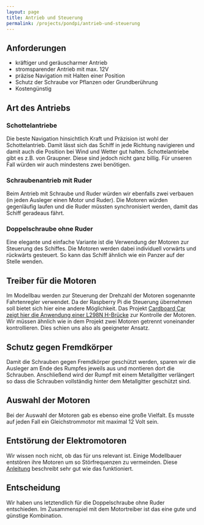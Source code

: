 ```yaml
---
layout: page
title: Antrieb und Steuerung
permalink: /projects/pondpi/antrieb-und-steuerung
---
```


<!-- wp:heading -->
<h2 id="section-Antrieb+und+Steuerung-Anforderungen">Anforderungen</h2>
<!-- /wp:heading -->

<!-- wp:list -->
<ul><li>kräftiger und geräuscharmer Antrieb</li><li>stromsparender Antrieb mit max. 12V</li><li>präzise Navigation mit Halten einer Position</li><li>Schutz der Schraube vor Pflanzen oder Grundberührung</li><li>Kostengünstig</li></ul>
<!-- /wp:list -->

<!-- wp:heading -->
<h2 id="section-Antrieb+und+Steuerung-Art+des+Antriebs">Art des Antriebs</h2>
<!-- /wp:heading -->

<!-- wp:heading {"level":3} -->
<h3><strong>Schottelantriebe</strong></h3>
<!-- /wp:heading -->

<!-- wp:paragraph -->
<p>Die beste Navigation hinsichtlich Kraft und Präzision ist wohl der Schottelantrieb. Damit lässt sich das&nbsp;Schiff in jede Richtung navigieren und damit auch die Position bei Wind und Wetter gut halten. Schottelantriebe gibt es z.B. von Graupner. Diese sind jedoch nicht ganz billig. Für unseren Fall würden wir auch mindestens zwei benötigen.</p>
<!-- /wp:paragraph -->

<!-- wp:heading {"level":3} -->
<h3><strong>Schraubenantrieb mit Ruder</strong></h3>
<!-- /wp:heading -->

<!-- wp:paragraph -->
<p>Beim Antrieb mit Schraube und Ruder würden wir ebenfalls zwei verbauen (in jeden Ausleger einen Motor und Ruder). Die Motoren würden gegenläufig laufen und die Ruder müssten synchronisiert werden, damit das Schiff geradeaus fährt.</p>
<!-- /wp:paragraph -->

<!-- wp:heading {"level":3} -->
<h3><strong>Doppelschraube ohne Ruder</strong></h3>
<!-- /wp:heading -->

<!-- wp:paragraph -->
<p>Eine elegante und einfache Variante ist die Verwendung der Motoren zur Steuerung des Schiffes. Die Motoren werden dabei individuell vorwärts und rückwärts gesteuert. So kann das Schiff ähnlich wie ein Panzer auf der Stelle wenden.</p>
<!-- /wp:paragraph -->

<!-- wp:heading -->
<h2 id="section-Antrieb+und+Steuerung-Treiber+für+die+Motoren">Treiber für die Motoren</h2>
<!-- /wp:heading -->

<!-- wp:paragraph -->
<p>Im Modellbau werden zur Steuerung der Drehzahl der Motoren sogenannte Fahrtenregler verwendet. Da der Raspberry Pi die Steuerung übernehmen soll bietet sich hier eine andere Möglichkeit. Das Projekt <a href="http://www.cardboard-car.com/top-story/raspberry-pi-motorsteuerung-mit-einem-motortreiber-l298n-h-bridge/7298">Cardboard Car zeigt hier die Anwendung einer L298N H-Brücke</a> zur Kontrolle der Motoren. Wir müssen ähnlich wie in dem Projekt zwei Motoren getrennt voneinander kontrollieren. Dies schien uns also als geeigneter Ansatz.</p>
<!-- /wp:paragraph -->

<!-- wp:heading -->
<h2 id="section-Antrieb+und+Steuerung-Schutz+gegen+Fremdkörper">Schutz gegen Fremdkörper</h2>
<!-- /wp:heading -->

<!-- wp:paragraph -->
<p>Damit die Schrauben gegen Fremdkörper geschützt werden, sparen wir die Ausleger am Ende des Rumpfes jeweils aus und montieren dort die Schrauben. Anschließend wird der Rumpf mit einem Metallgitter verlängert so dass die Schrauben vollständig hinter dem Metallgitter geschützt sind.</p>
<!-- /wp:paragraph -->

<!-- wp:heading -->
<h2 id="section-Antrieb+und+Steuerung-Auswahl+der+Motoren">Auswahl der Motoren</h2>
<!-- /wp:heading -->

<!-- wp:paragraph -->
<p>Bei der Auswahl der Motoren gab es ebenso eine große Vielfalt. Es musste auf jeden Fall ein Gleichstrommotor mit maximal 12 Volt sein.</p>
<!-- /wp:paragraph -->

<!-- wp:heading -->
<h2 id="section-Antrieb+und+Steuerung-Entstörung+der+Elektromotoren">Entstörung der Elektromotoren</h2>
<!-- /wp:heading -->

<!-- wp:paragraph -->
<p>Wir wissen noch nicht, ob das für uns relevant ist. Einige Modellbauer entstören ihre Motoren um so Störfrequenzen zu vermeinden. Diese <a href="http://www.bnhof.de/~ho1645/entstoer.htm">Anleitung</a>&nbsp;beschreibt sehr gut wie das funktioniert.</p>
<!-- /wp:paragraph -->

<!-- wp:heading -->
<h2>Entscheidung</h2>
<!-- /wp:heading -->

<!-- wp:paragraph -->
<p>Wir haben uns letztendlich für die Doppelschraube ohne Ruder entschieden.&nbsp;Im Zusammenspiel mit dem Motortreiber ist das eine gute und günstige Kombination.</p>
<!-- /wp:paragraph -->
